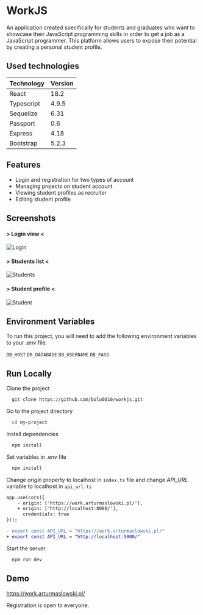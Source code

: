 
# WorkJS

An application created specifically for students and graduates who want to showcase their JavaScript programming skills in order to get a job as a JavaScript programmer. This platform allows users to expose their potential by creating a personal student profile.
## Used technologies

| Technology             | Version                                                                |
| ----------------- | ------------------------------------------------------------------ |
| React | 18.2 |
| Typescript | 4.9.5 |
| Sequelize | 6.31 |
| Passport | 0.6 |
| Express | 4.18 |
| Bootstrap | 5.2.3 |



## Features

- Login and registration for two types of account
- Managing projects on student account
- Viewing student profiles as recruiter
- Editing student profile


## Screenshots

#### > Login view <

![Login](https://i.ibb.co/jbGBCzK/login.jpg)

#### > Students list <

![Students](https://i.ibb.co/zN7mNGf/students.jpg)

#### > Student profile <

![Student](https://i.ibb.co/7vPtW1t/student.png)

## Environment Variables

To run this project, you will need to add the following environment variables to your .env file.

`DB_HOST`
`DB_DATABASE`
`DB_USERNAME`
`DB_PASS`
## Run Locally

Clone the project

```bash
  git clone https://github.com/bolo0010/workjs.git
```

Go to the project directory

```bash
  cd my-project
```

Install dependencies

```bash
  npm install
```

Set variables in .env file

```bash
  npm install
```

Change _origin_ property to localhost in `index.ts` file and change _API_URL_ variable to localhost in `api_url.ts`

```diff
app.use(cors({
    - origin: ['https://work.arturmaslowski.pl/'],
    + origin: ['http://localhost:8080/'],
      credentials: true
}));
```
```diff
- export const API_URL = "https://work.arturmaslowski.pl/"
+ export const API_URL = "http://localhost:5000/"
```
Start the server

```bash
  npm run dev
```


## Demo

https://work.arturmaslowski.pl/

Registration is open to everyone.

